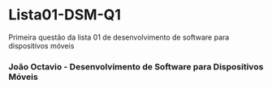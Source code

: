 # Lista01-DSM-Q1
Primeira questão da lista 01 de desenvolvimento de software para dispositivos móveis

### João Octavio - Desenvolvimento de Software para Dispositivos Móveis

